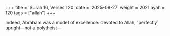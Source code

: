 +++
title = 'Surah 16, Verses 120'
date = '2025-08-27'
weight = 2021
ayah = 120
tags = ["allah"]
+++

Indeed, Abraham was a model of excellence: devoted to Allah, ˹perfectly˺ upright—not a polytheist—
